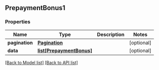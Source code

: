 ## PrepaymentBonus1

### Properties
Name | Type | Description | Notes
------------ | ------------- | ------------- | -------------
**pagination** | [**Pagination**](#Pagination) |  | [optional] 
**data** | [**list[PrepaymentBonus]**](#PrepaymentBonus) |  | [optional] 

[[Back to Model list]](#documentation-for-models) [[Back to API list]](#documentation-for-api-endpoints)


